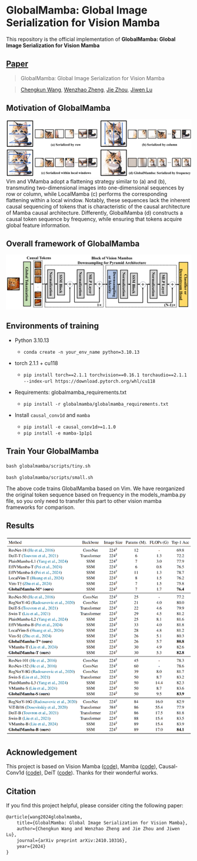 # GlobalMamba: Global Image Serialization for Vision Mamba

This repository is the official implementation of **GlobalMamba: Global Image Serialization for Vision Mamba**

## [Paper](http://arxiv.org/abs/2410.10316)

> GlobalMamba: Global Image Serialization for Vision Mamba

> [Chengkun Wang](https://scholar.google.com/citations?user=69-8jtcAAAAJ&hl=zh-CN&oi=sra), [Wenzhao Zheng](https://wzzheng.net/), [Jie Zhou](https://scholar.google.com/citations?user=6a79aPwAAAAJ&hl=en&authuser=1), [Jiwen Lu](http://ivg.au.tsinghua.edu.cn/Jiwen_Lu/)

## Motivation of GlobalMamba

![Alt text](./motivation.png)
Vim and VMamba adopt a flattening strategy similar to (a) and (b), transmuting two-dimensional  images into one-dimensional sequences by row or column, while LocalMamba (c) performs the corresponding flattening within a local window. Notably, these sequences lack the inherent causal sequencing of tokens that is characteristic of the causal architecture of Mamba causal architecture. Differently, GlobalMamba (d) constructs a causal token sequence by frequency, while ensuring that tokens acquire global feature information.

## Overall framework of GlobalMamba

![Alt text](./framework.png)

## Environments of training

- Python 3.10.13

  - `conda create -n your_env_name python=3.10.13`

- torch 2.1.1 + cu118
  - `pip install torch==2.1.1 torchvision==0.16.1 torchaudio==2.1.1 --index-url https://download.pytorch.org/whl/cu118`

- Requirements: globalmamba_requirements.txt
  - `pip install -r globalmamba/globalmamba_requirements.txt`

- Install ``causal_conv1d`` and ``mamba``
  - `pip install -e causal_conv1d>=1.1.0`
  - `pip install -e mamba-1p1p1`

## Train Your GlobalMamba

`bash globalmamba/scripts/tiny.sh`

`bash globalmamba/scripts/small.sh`

The above code trains GlobalMamba based on Vim. We have reorganized the original token sequence based on frequency in the models_mamba.py file, so you only need to transfer this part to other vision mamba frameworks for comparison.

## Results

![Alt text](./result.png)

## Acknowledgement 
This project is based on Vision Mamba ([code](https://github.com/hustvl/Vim/tree/main)), Mamba ([code](https://github.com/state-spaces/mamba)), Causal-Conv1d ([code](https://github.com/Dao-AILab/causal-conv1d)), DeiT ([code](https://github.com/facebookresearch/deit)). Thanks for their wonderful works.

## Citation

If you find this project helpful, please consider citing the following paper:
```
@article{wang2024globalmamba,
    title={GlobalMamba: Global Image Serialization for Vision Mamba},
    author={Chengkun Wang and Wenzhao Zheng and Jie Zhou and Jiwen Lu},
    journal={arXiv preprint arXiv:2410.10316},
    year={2024}
}
```
